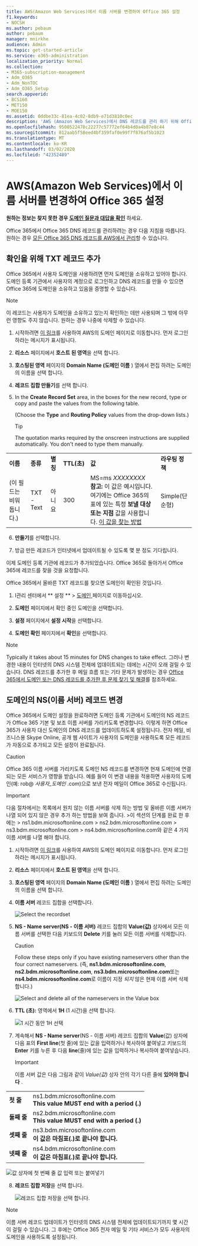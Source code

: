 ```yaml
---
title: AWS(Amazon Web Services)에서 이름 서버를 변경하여 Office 365 설정
f1.keywords:
- NOCSH
ms.author: pebaum
author: pebaum
manager: mnirkhe
audience: Admin
ms.topic: get-started-article
ms.service: o365-administration
localization_priority: Normal
ms.collection:
- M365-subscription-management
- Adm_O365
- Adm_NonTOC
- Adm_O365_Setup
search.appverid:
- BCS160
- MET150
- MOE150
ms.assetid: 0ddbe33c-81ea-4c02-8db9-e71d3810c0ec
description: 'AWS (Amazon Web Services)에서 DNS 레코드를 관리 하기 위해 Office 365을 설정 하는 방법을 알아봅니다. '
ms.openlocfilehash: 9500522478c22277c57772ef64b4d0a4b87e8c44
ms.sourcegitcommit: 812aab5f58eed4bf359faf0e99f7f876af5b1023
ms.translationtype: MT
ms.contentlocale: ko-KR
ms.lasthandoff: 03/02/2020
ms.locfileid: "42352489"
---
```

# <a name="change-nameservers-to-set-up-office-365-with-amazon-web-services-aws"></a>AWS(Amazon Web Services)에서 이름 서버를 변경하여 Office 365 설정

 **원하는 정보는 찾지 못한 경우 [도메인 질문과 대답을 확인](../setup/domains-faq.md)** 하세요. 
  
Office 365에서 Office 365 DNS 레코드를 관리하려는 경우 다음 지침을 따릅니다. 원하는 경우 [모든 Office 365 DNS 레코드를 AWS에서 관리](create-dns-records-at-aws.md)할 수 있습니다.
  
    
## <a name="add-a-txt-record-for-verification"></a>확인을 위해 TXT 레코드 추가

Office 365에서 사용자 도메인을 사용하려면 먼저 도메인을 소유하고 있어야 합니다. 도메인 등록 기관에서 사용자의 계정으로 로그인하고 DNS 레코드를 만들 수 있으면 Office 365에 도메인을 소유하고 있음을 증명할 수 있습니다.
  
> [!NOTE]
> 이 레코드는 사용자가 도메인을 소유하고 있는지 확인하는 데만 사용되며 그 밖에 아무런 영향도 주지 않습니다. 원하는 경우 나중에 삭제할 수 있습니다. 
  
1. 시작하려면 [이 링크](https://console.aws.amazon.com/route53/home)를 사용하여 AWS의 도메인 페이지로 이동합니다. 먼저 로그인하라는 메시지가 표시됩니다.
    
2. **리소스** 페이지에서 **호스트 된 영역**을 선택 합니다.
    
3. **호스팅된 영역** 페이지의 **Domain Name (도메인 이름** ) 열에서 편집 하려는 도메인의 이름을 선택 합니다. 
    
4. **레코드 집합 만들기**를 선택 합니다.
    
5. In the **Create Record Set** area, in the boxes for the new record, type or copy and paste the values from the following table. 
    
    (Choose the **Type** and **Routing Policy** values from the drop-down lists.) 
    
    > [!TIP]
    > The quotation marks required by the onscreen instructions are supplied automatically. You don't need to type them manually. 
  
|||||||
|:-----|:-----|:-----|:-----|:-----|:-----|
|**이름** <br/> |**종류** <br/> |**별칭** <br/> |**TTL(초)** <br/> |**값** <br/> |**라우팅 정책** <br/> |
|(이 필드는 비워 둡니다.)  <br/> |TXT - Text  <br/> |아니요  <br/> |300  <br/> |MS=ms *XXXXXXXX* <br/> **참고:** 이 값은 예시입니다. 여기에는 Office 365의 표에 있는 특정 **보낼 대상 또는 지점** 값을 사용합니다. [이 값을 찾는 방법](../get-help-with-domains/information-for-dns-records.md)  <br/>  |Simple(단순형) <br/> |
   
6. **만들기**를 선택합니다.
    
7. 방금 만든 레코드가 인터넷에서 업데이트될 수 있도록 몇 분 정도 기다립니다.
    
이제 도메인 등록 기관에 레코드가 추가되었습니다. Office 365로 돌아가서 Office 365에 레코드를 찾을 것을 요청합니다.
  
Office 365에서 올바른 TXT 레코드를 찾으면 도메인이 확인된 것입니다.
  
1. I관리 센터에서 ** 설정 ** \> <a href="https://go.microsoft.com/fwlink/p/?linkid=834818" target="_blank"> 도메인 </a> 페이지로 이동하십시오.

    
2. **도메인** 페이지에서 확인 중인 도메인을 선택합니다. 
    
3. **설정** 페이지에서 **설정 시작**을 선택합니다.
    
4. **도메인 확인** 페이지에서 **확인**을 선택합니다.
    
> [!NOTE]
> Typically it takes about 15 minutes for DNS changes to take effect. 그러나 변경한 내용이 인터넷의 DNS 시스템 전체에 업데이트되는 데에는 시간이 오래 걸릴 수 있습니다. DNS 레코드를 추가한 후 메일 흐름 또는 기타 문제가 발생하는 경우 [Office 365에서 도메인 또는 DNS 레코드를 추가한 후 문제 찾기 및 해결](../get-help-with-domains/find-and-fix-issues.md)를 참조하세요. 
  
## <a name="change-your-domains-nameserver-ns-records"></a>도메인의 NS(이름 서버) 레코드 변경

Office 365에서 도메인 설정을 완료하려면 도메인 등록 기관에서 도메인의 NS 레코드가 Office 365 기본 및 보조 이름 서버를 가리키도록 변경합니다. 이렇게 하면 Office 365가 사용자 대신 도메인의 DNS 레코드를 업데이트하도록 설정됩니다. 전자 메일, 비즈니스용 Skype Online, 공개 웹 사이트가 사용자의 도메인을 사용하도록 모든 레코드가 자동으로 추가되고 모든 설정이 완료됩니다.
  
> [!CAUTION]
> Office 365 이름 서버를 가리키도록 도메인 NS 레코드를 변경하면 현재 도메인에 연결되는 모든 서비스가 영향을 받습니다. 예를 들어 이 변경 내용을 적용하면 사용자의 도메인(예: rob@ *사용자_도메인*  .com)으로 보낸 전자 메일이 Office 365로 수신됩니다. 
  
> [!IMPORTANT]
>  다음 절차에서는 목록에서 원치 않는 이름 서버를 삭제 하는 방법 및 올바른 이름 서버가 나열 되어 있지 않은 경우 추가 하는 방법을 보여 줍니다. >이 섹션의 단계를 완료 한 후에는 > ns1.bdm.microsoftonline.com > ns2.bdm.microsoftonline.com > ns3.bdm.microsoftonline.com > ns4.bdm.microsoftonline.com와 같은 4 가지 이름 서버를 나열 해야 합니다. 
  
1. 시작하려면 [이 링크](https://console.aws.amazon.com/route53/home)를 사용하여 AWS의 도메인 페이지로 이동합니다. 먼저 로그인하라는 메시지가 표시됩니다.
    
2. **리소스** 페이지에서 **호스트 된 영역**을 선택 합니다.
    
3. **호스팅된 영역** 페이지의 **Domain Name (도메인 이름** ) 열에서 편집 하려는 도메인의 이름을 선택 합니다. 
    
4. **이름 서버** 레코드 집합을 선택합니다. 
    
    ![Select the recordset](../../media/24e618e4-0a16-43a2-9886-f4f5dac79374.png)
  
5. **NS - Name server(NS - 이름 서버)** 레코드 집합의 **Value(값)** 상자에서 모든 이름 서버를 선택한 다음 키보드의 **Delete** 키를 눌러 모든 이름 서버를 삭제합니다. 
    
    > [!CAUTION]
    > Follow these steps only if you have existing nameservers other than the four correct nameservers. (즉, **ns1.bdm.microsoftonline.com**, **ns2.bdm.microsoftonline.com**, **ns3.bdm.microsoftonline.com**또는 **ns4.bdm.microsoftonline.com**로 이름이 지정 *되지* 않은 현재 이름 서버 삭제 합니다.) 
  
    ![Select and delete all of the nameservers in the Value box](../../media/ecf1e897-fa7d-4abc-b00b-bf55b8ed2139.png)
  
6. **TTL (초):** 영역에서 **1H** (1 시간)을 선택 합니다. 
    
    ![1 시간 동안 1H 선택](../../media/c70070e1-4bde-41a7-b271-9d22c475edf6.png)
  
7. 계속해서 **NS - Name server**(NS - 이름 서버) 레코드 집합의 **Value**(값) 상자에 다음 표의 **First line**(첫 줄)에 있는 값을 입력하거나 복사하여 붙여넣고 키보드의 **Enter** 키를 누른 후 다음 **line**(줄)에 있는 값을 입력하거나 복사하여 붙여넣습니다. 
    
    > [!IMPORTANT]
    > 이름 서버 값은 다음 그림과 같이 *Value(값)* 상자 안의 각기 다른 줄에  **있어야 합니다**  . 
  
|||
|:-----|:-----|
|**첫 줄** <br/> |ns1.bdm.microsoftonline.com  <br/> **This value MUST end with a period (.)** <br/> |
|**둘째 줄** <br/> |ns2.bdm.microsoftonline.com  <br/> **This value MUST end with a period (.)** <br/> |
|**셋째 줄** <br/> |ns3.bdm.microsoftonline.com  <br/> **이 값은 마침표(.)로 끝나야 합니다.** <br/> |
|**넷째 줄** <br/> |ns4.bdm.microsoftonline.com  <br/> **이 값은 마침표(.)로 끝나야 합니다.** <br/> |
   
   ![값 상자에 첫 번째 줄 값 입력 또는 붙여넣기](../../media/b63f41e0-51ef-4ab2-a4b8-ee7380e5ab35.png)
  
8. **레코드 집합 저장**을 선택 합니다.
    
    ![레코드 집합 저장을 선택 합니다.](../../media/ab3c0558-bb7c-41e4-871e-ea82f1553476.png)
  
> [!NOTE]
> 이름 서버 레코드 업데이트가 인터넷의 DNS 시스템 전체에 업데이트되기까지 몇 시간이 걸릴 수 있습니다. 그 후에는 Office 365 전자 메일 및 기타 서비스가 모두 사용자의 도메인을 사용하도록 설정됩니다. 
